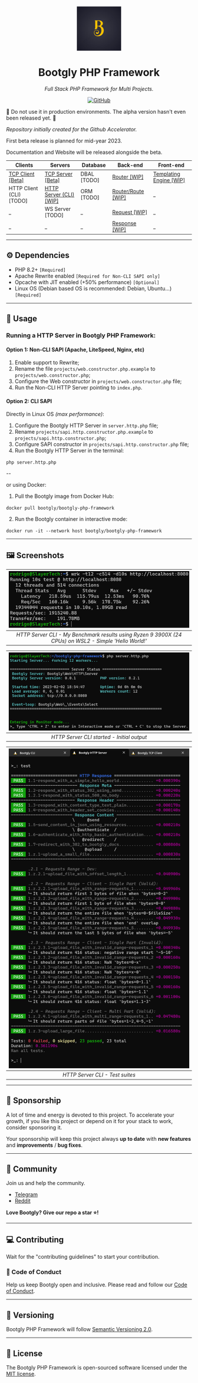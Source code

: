 <p align="center">
  <img src="https://github.com/bootgly/.github/raw/main/favicon-temp1-128.png" alt="bootgly-logo" width="120px" height="120px"/>
</p>
<h1 align="center">Bootgly PHP Framework</h1>
<p align="center">
  <i>Full Stack PHP Framework for Multi Projects.</i>
</p>
<p align="center">
  <a href="https://packagist.org/packages/bootgly/bootgly-php-framework">
    <img alt="GitHub" src="https://img.shields.io/github/license/bootgly/bootgly-php-framework">
  </a>
</p>

🚧 Do not use it in production environments. The alpha version hasn't even been released yet. 🚧

*Repository initially created for the Github Accelerator.*

First beta release is planned for mid-year 2023.

Documentation and Website will be released alongside the beta.

Clients | Servers | Database | Back-end | Front-end
--- | --- | --- | --- | ---
[TCP Client [Beta]](TCP_CLIENT_INTERFACE) | [TCP Server [Beta]](TCP_SERVER_INTERFACE) | DBAL [TODO] | [Router [WIP]](WEB_HTTP_SERVER_ROUTER) | [Templating Engine [WIP]](TEMPLATE_ENGINE)
HTTP Client (CLI) [TODO] | [HTTP Server (CLI) [WIP]](HTTP_SERVER_CLI) | ORM [TODO] | [Router/Route [WIP]](WEB_HTTP_SERVER_ROUTER_ROUTE) | _
_ | WS Server [TODO] | _ | [Request [WIP]](HTTP_SERVER_CLI_REQUEST) | _
_ | _ | _ | [Response [WIP]](HTTP_SERVER_CLI_RESPONSE) | _

---

## ⚙️ Dependencies

- PHP 8.2+ `[Required]`
- Apache Rewrite enabled `[Required for Non-CLI SAPI only]`
- Opcache with JIT enabled (+50% performance) `[Optional]`
- Linux OS (Debian based OS is recommended: Debian, Ubuntu...) `[Required]`

---

## 🔧 Usage

### Running a HTTP Server in Bootgly PHP Framework:

#### **Option 1: Non-CLI SAPI (Apache, LiteSpeed, Nginx, etc)**

1) Enable support to Rewrite;
2) Rename the file `projects/web.constructor.php.example` to `projects/web.constructor.php`;
3) Configure the Web constructor in `projects/web.constructor.php` file;
4) Run the Non-CLI HTTP Server pointing to `index.php`.

#### **Option 2: CLI SAPI**

Directly in Linux OS *(max performance)*:

1) Configure the Bootgly HTTP Server in `server.http.php` file;
2) Rename `projects/sapi.http.constructor.php.example` to `projects/sapi.http.constructor.php`;
3) Configure SAPI constructor in `projects/sapi.http.constructor.php` file;
4) Run the Bootgly HTTP Server in the terminal:

`php server.http.php`

--

or using Docker:

1) Pull the Bootgly image from Docker Hub:

`docker pull bootgly/bootgly-php-framework`

2) Run the Bootgly container in interactive mode:

`docker run -it --network host bootgly/bootgly-php-framework`

---

## 🖼 Screenshots

| ![HTTP Server CLI - My Benchmark results using Ryzen 9 3900X (24 CPUs) on WSL2 - Simple 'Hello World!'](https://github.com/bootgly/.github/raw/main/screenshots/bootgly-php-framework/Server-CLI-HTTP-Benchmark-Ryzen-9-3900X-WSL2.png "HTTP Server CLI - My Benchmark results using Ryzen 9 3900X (24 CPUs) on WSL2 - Simple 'Hello World!'") |
|:--:| 
| *HTTP Server CLI - My Benchmark results using Ryzen 9 3900X (24 CPUs) on WSL2 - Simple 'Hello World!'* |

| ![HTTP Server CLI started - Initial output](https://github.com/bootgly/.github/raw/main/screenshots/bootgly-php-framework/Server-CLI-HTTP-started.png "HTTP Server CLI started - Initial output") |
|:--:| 
| *HTTP Server CLI started - Initial output* |

| ![HTTP Server CLI - Test suites](https://github.com/bootgly/.github/raw/main/screenshots/bootgly-php-framework/Bootgly-HTTP-Server-Test-Suite5.png "HTTP Server CLI - Test suites") |
|:--:| 
| *HTTP Server CLI - Test suites* |

---

## 💖 Sponsorship

A lot of time and energy is devoted to this project. To accelerate your growth, if you like this project or depend on it for your stack to work, consider sponsoring it.

Your sponsorship will keep this project always **up to date** with **new features** and **improvements** / **bug fixes**.

---

## 🌱 Community

Join us and help the community.

- [Telegram][TELEGRAM]
- [Reddit][REDDIT]

**Love Bootgly? Give our repo a star ⭐!**

---

## 💻 Contributing

Wait for the "contributing guidelines" to start your contribution.

### 🛂 Code of Conduct

Help us keep Bootgly open and inclusive. Please read and follow our [Code of Conduct](CODE_OF_CONDUCT).

---

## 📑 Versioning

Bootgly PHP Framework will follow [Semantic Versioning 2.0](SEMANTIC_VERSIONING).

---

## 📃 License

The Bootgly PHP Framework is open-sourced software licensed under the [MIT license][MIT_LICENSE].


<!-- Links -->
[TEMPLATE_ENGINE]: https://github.com/bootgly/bootgly-php-framework/blob/main/core/Template.php

[WEB_TCP_CLIENT_INTERFACE]: https://github.com/bootgly/bootgly-php-framework/blob/main/interfaces/Web/TCP/Client.php
[WEB_TCP_SERVER_INTERFACE]: https://github.com/bootgly/bootgly-php-framework/blob/main/interfaces/Web/TCP/Server.php

[CLI_HTTP_SERVER]: https://github.com/bootgly/bootgly-php-framework/blob/main/nodes/CLI/HTTP/Server.php
[CLI_HTTP_SERVER_REQUEST]: https://github.com/bootgly/bootgly-php-framework/blob/main/nodes/CLI/HTTP/Server/Request.php
[CLI_HTTP_SERVER_RESPONSE]: https://github.com/bootgly/bootgly-php-framework/blob/main/nodes/CLI/HTTP/Server/Response.php
[WEB_HTTP_SERVER_ROUTER]: https://github.com/bootgly/bootgly-php-framework/blob/main/nodes/Web/HTTP/Server/Router.php
[WEB_HTTP_SERVER_ROUTER_ROUTE]: https://github.com/bootgly/bootgly-php-framework/blob/main/nodes/Web/HTTP/Server/Router/Route.php

[TELEGRAM]: https://t.me/bootgly/
[REDDIT]: https://www.reddit.com/r/bootgly/

[CODE_OF_CONDUCT]: CODE_OF_CONDUCT.md

[SEMANTIC_VERSIONING]: https://semver.org/
[MIT_LICENSE]: https://opensource.org/licenses/MIT
